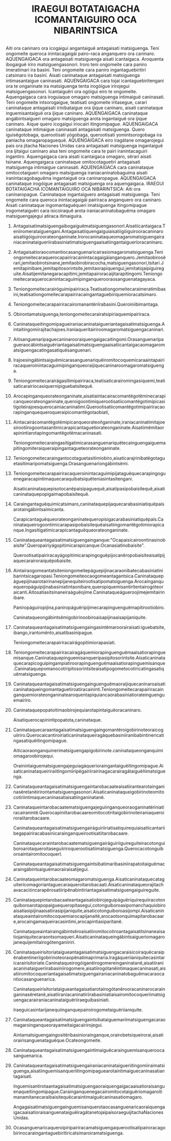 <h1 align='center'>IRAEGUl BOTATAIGACHA ICOMANTAIGUIRO OCA NIBARINTSICA</h1>
<h2></h2>
<p>Aiti ora caninaro ora icogaigui angantaiguë antagaisati matsiguenga. Tení ongomeite queroca inintacagaigái pairo-raca anganquero ora caninaro.
AQUENGAIGACA ora antagaisati matsiguenga aisati icantaigaca. Aroquenta ibogaiguë iriro matsiguengasonori. Iroro teni ongomeite cara paniro imeratimari ira basini. Teni ongomeite cara paniro ingantaguebiritirí catsimaro ira basiní. Aisati caninataque antagaisati matsiguenga intimasantaigue caninasati.
AQUENGAIGACA cara tojai icantaguebiritengani ora te onganinate ira matsiguenga tenta irogóigue irirojegui matsiguengasonori. Icantaiguëri ora ogóigui eiro te ongomeite. Aquengaigaca cara iroguiaque omagaro matsiguenga intimaiguë caninasati. Teni ongomeite intsorogaigue, teatisati ongomeite iritasegue, carari caninataque antagaisati irinibataigue ora ijique caninaro, aisati caninataque inguemisantaiguë ora ijique caninaro.
AQUENGAIGACA caninataque angábintsaigueri omagaro matsiguenga arota ingantaiguë ora ijique caninaro. Aique quero icogaigui iriocairi itingomipague.
AQUENGAIGACA caninataque intimaigue caninasatí antagaisatí matsiguenga. Quero iguisëgotobaga, querootisati yógobaga, querootisati yomintsorogobaga ira paniacha omagaropaguequë.
AQUENGAIGACA eiro iragátane omagarojegui país ora jitacha Naciones Unidas cara antagaisati matsiguenga ingantaiguë ora ijitaigui caninaro aisa teni ongomeite cara te pairi iranintacaguiri ingantiro. Aquengaigaca cara aisati icantaigaca omagaro, sërari aisati tsinane. Aquengaigaca caninataque omitocotaguetiri antagaisati matsiguenga intimaigue caninasati.
AQUENGAIGACA cara caninataque omitocotaigueri omagaro matsiguenga iraniacaninatobaguima aisati iranintacagobaguëma ingantaiguë ora caninaropague.
AQUENGAIGACA caninataque irogóigue antagaisati matsiguenga ora aquengaigaca.
IRAEGUl BOTATAIGACHA ICOMANTAIGUIRO OCA NIBARINTSICA:
Aiti ora caninaropague. Caninataque ingantaiguero antagaisati matsiguenga. Teni ongomeite cara queroca inintacagaigái pairiraca anganquero ora caninaro. Aisati caninataque ingomantaguëqueri imatsiguenga itingomipague irogometaiguëri cara isicoiraquë arota iraniacaninatobaguëma omagaro matsiguengajegui atiraca itimaiguira.</p>
<ol>
  <li>
    <p>Antagaisatimatsiguengaibogaiguëmatsiguengasonorl.Aisatiicantaigaca.Teniiromerataiguengani.Antagaisatiiquengaiguiaisatiigóiguirooracaninaroaisatiigóiguiroorateonganinate.Irorocaninataqueomagaromatsiguengairaniacaninataigueriirabasiniatimatsiguengaaisatiingantaigueríoracaninaro.</p>
  </li>
  <li>
    <p>Antagaisatioraocomantiocasanguenaricairasiomagaromatsiguenga.Teniongomeitecaraquerocapairiracainintacagaigáianganquero.Jemitaobirosërari,jemitaobirotsinane,jemitaobirobiracocha,matsiguengasonori,tsitari.Jemitapinibare,jemitapitosorintsite,jemitaorapiquengui,jemitatojaipiguireguite.Aisatijemitanegaracapitimi,jemitapairoracaijitarapitingomi.Teniongomeitecaraquerocainintacaguimipinganquerooraosanguenatagayaca.</p>
  </li>
  <li>
    <p>Teniongomeitecarairóguimipairiraca.Teatisationgomeitecaraimeratimibasini,teatisationgomeitecarapairiracaingantaguebiriquemioracatsimaro.</p>
  </li>
  <li>
    <p>Teníongomeitecarapairiracairomanantëríirabasini.Queroiniibimantaga.</p>
  </li>
  <li>
    <p>Obirontamatsiguenga,teníongomeitecarairatsipiriaquemipairiraca.</p>
  </li>
  <li>
    <p>Caninataqueitingomipagueiraniacaninataigueríantagaisatimatsiguenga.Aintaitingomiirajitachajoes.Iraniaqueritairiroomagaromatsiguengacaninari.</p>
  </li>
  <li>
    <p>Aitisanguenaripaguecaninarooraiquengaigacaitingomi.Orasanguenaripagueraocábintsaiguëriantagaisatimatsiguengaaisatiicantaigacaomagaromatsiguengacatingasatiquësanguenari.</p>
  </li>
  <li>
    <p>Irajoesingábintsaiguëmicarasanguenariquëiromitocoquemícaraaintapairiracaqueroinintacaguimipinganqueoraijiquecaninaroomagaromatsiguenga.</p>
  </li>
  <li>
    <p>Teniongomeitecarairágasitimipairiraca,teatisaticarairomingasiquemi,teatisaticarairiocasiquernipiguebatsitequë.</p>
  </li>
  <li>
    <p>Arocapinganqueorateonganinate,aisatiaintacairacomantëgotëminecarapicanqueorateonganinate,queroigoontimiquerootisatiicomantëgotimípicasitígoteirajoesquerocainiacaninatimí.Querootisatiicomantëgotimipairiracaorapinganquequeroqueraipicomantëgotaobiatí,</p>
  </li>
  <li>
    <p>Aintacairácomantëgotëmipicanqueorateoñganinate,iraniacaninatimitajoesirootiirogoontasantimicarapicantaguetiorateonganinate.Aisatiimëmitaorapinintiarotapingomantëgotëmacaninasati.</p>
    <p>Teniongomeitecaraingasitígatimicarasanguenariquëtecainguengaiguemapitingomiteraiqueraipingantagueteorateonganinate.</p>
  </li>
  <li>
    <p>Teniongomeitecaraingantocotaguetasitimiobiro,aisaticarajrinibatëgotaguetasitimaripomatsiguenga.Orasanguenariongábintsëmi.</p>
  </li>
  <li>
    <p>Teniongomeitecarapairiracaqueroinintacaguimipijataguëquecarapingoguenegaracapintimaquecaraquibatsiquëteniasintasitengani.</p>
    <p>Aisaticaninataquepisotocanëpaisipaguequë,aisatipasipobaisitequë,aisaticaninataquepopigaimapobaisitequë.</p>
  </li>
  <li>
    <p>Caraingantaguëquimicatsimaro,caninataquepijaquecarabasiniatiquëpaísarotaingábintsaimicanta.</p>
    <p>Carapicantaguëqueorateonganinatequeropisigacarabasiniatiquëpaís.Caninataqueirogoontimicarapasipobaisitequëaisatiingomantëgotimiorapicanque.Ingasitígatimicarapicantaguëqueorateonganinate.</p>
  </li>
  <li>
    <p>Caninataqueantagaisatimatsiguengainganque:"Ocapaisicairoontinasinobaisite".Queropairiyágopitimicarapicanque:Ocanasiatinobaisite".</p>
    <p>Querootisatipairiracayágopitimicarapingoguëpijocanëropobaisiteaisatipijaquecarairoraiquëpobaisite.</p>
  </li>
  <li>
    <p>Aintairaogomeantatsiteniongomeitepáguepijinacaraonibatecabasiniatinibarintsicagaropasi.Teniongomeiteocaogomeantagantsica.Caninataquepáguepijinaarotairinanepijanequiteirootisatipomatsiguenga.Arocainganquequeropáguipijinabasiniatintaonibare,queropiquemisantirítentairogóteoraicanti.Aitosatiasitsinaneiraáguëojime.Caninataqueágueroojimejemitairinibare.</p>
    <p>Paniropáguiropijina,paniropáguëripijimecarapinguenguëmapitirootiobiro.</p>
    <p>Caninataqueongábintsëmigobirinoobiroaisapijinaaisapijaniquite.</p>
  </li>
  <li>
    <p>Caninataqueantagaisatimatsiguengaingasintëmaroorairaisati:iguebatsite,ibango,irantomënto,aisatibasinipague.</p>
    <p>Teníongomeitecarapairiracairágopitimiorapasiati.</p>
  </li>
  <li>
    <p>Teniongomeitecarapairiracairagáquemiorapinguenguëmaaisatiorapinguemisanque.Caninataquepinguemisanqueripasipitosorintsite.Aisaticaninataquecarapicoguipingampiatiroorapinguenguëmaaisatiorapinguemisanque.Caninataquepomanocotiripitosorintsiteaisatipogometocotiricatingasatiquëmatsiguenga.</p>
  </li>
  <li>
    <p>Caninataqueantagaisatimatsiguengainguenguëmaoraijiquecaninaroaisaticaninataqueingomantaguetiroatiracaininti.Teniongomeitecarapairiracainganquemiorateonganinatearoquentapiquiancaorabasiniatiorateinguenguemairiro.</p>
  </li>
  <li>
    <p>Caninataquepopatoitimaobirojequiarotapintaiguëoracaninaro.</p>
    <p>Aisatiquerocapinintipopatota,caninataque.</p>
  </li>
  <li>
    <p>Caninataquecaraantagaisatimatsiguengaingomantëroigobirinoteoraicoguiiriro.Querocaicantiroiriaticaninataqueiragáquebasiniiranibabintinericatingasatiquëitingomipague.</p>
    <p>Aiticaoraonganquinerimatsiguengapigobirinote.caninataqueonganquimiomagaroobirojequi.</p>
    <p>Orainintaiguematsiguengajeguiagáquerioraingantaiguëitingomipague.Aisaticaninataqueiriraiitingomiiripëgairiirairinagacarairagátaiguëñimatsiguenga.</p>
  </li>
  <li>
    <p>Caninataqueantagaisatimatsiguengaintarobacaateaisatiirantearotainganinasëretanëirirontamatsiguengasonori.Aisaticaninataqueigobirinoteomitocotiriintimaquecaninasatiaisatiinganinatanë.</p>
  </li>
  <li>
    <p>Caninataqueintarobacaatematsiguengajeguiinganqueoraoganinatëriniatiracairanintë.Querocapiniitarobacaareomitocotiritaigobirinoteiraniaqueroiroraiitarobacaare.</p>
    <p>Caninataqueantagaisatimatsiguengairáguiriiriatisatiquirequiaisatiicantariibegapairiracabasinicarainganqueirootisatiitarobacaare.</p>
    <p>Caninataquecaraintarobacaatematsiguengairáguiriiguireguiteiracotonguiboroarotaqueroitaseguiiriroquerootisatiimatsiguenga.Querocacotonguiboroaintairomitocoquerl.</p>
    <p>Caninataqueantagaisatimatsiguengaintsibatimaribasiniirapatoitaiguëmacaraingábintsaiguëmaorairaisatijegui.</p>
  </li>
  <li>
    <p>Caninataqueintarobacaateomagaromatsiguenga.Aisaticaninataquecataguitericomagoriantaguecaraqueroitarobacaati.Aisaticaninataqueorajitachavacacióncarapërosatiiripënabintiriantagaisatimatsiguengaiguireguite.</p>
  </li>
  <li>
    <p>Caninataquepintarobacaateantagaisatiobirojeguipáguëriquirequiiracotonquiboroarotapopaiguequeropitasegui,cotonguiboroasipomanchaquiobiroaisatiasipijinaaisatiirasipijaniquite,aisaticotonguiboroasijompi.Aisaticaninataqueaintairomitocoquemiarocapijanaitë,arocaotsonquimapitarobacaare,arocaingamaqueiracasintimi,arocapintiasiparitanë.</p>
    <p>Caninataqueaintairaingábintsëroaisatiiromitocotiroantagaisatitsinaneaisatiojaniquitecaraontsomaqueri.Aisaticaninataqueingábintsaigueriomagarojanequijemitairogótenganiiriri.</p>
  </li>
  <li>
    <p>Caninataqueirisitoriataigueantagaisatimatsiguengacaraisicoiraquëcaraipënabentineriigobirinoteoraopënatimaprimaria.Iragáqueriianiquitecasintaricarairisitoriate.Caninataqueirogóiganëirogomereinganinatanë,aisatiiraniacaninataigueriirabasiniirogomere,aisatiirogótanëintimaquecaninasati,aisatiiromitocoqueriantagaisatimatsiguengairaniacaninatobaguëmacaraocantiocasanguenarica.</p>
    <p>Caninataqueirisitoriataigueantagaisatiarotairogótanërooracaninarocarainganinasëretanë,aisatiiraniacaninatiriirabasiniatiaisairomitocoqueriimatsiguengacarairaniacaninataiguëriiraeguibasiniati.</p>
    <p>Iraeguicasintarijanequiinganquepairoirogometaiguëriianiquite.</p>
  </li>
  <li>
    <p>Caninataqueantagaisatimatsiguengaintsibataiguemariimatsiguengacaraomagaroinganqueorayameitaigacairirojegui.</p>
    <p>Aintamatsiguengaingositëribasiniorainganque,orairobetsiqueirorai,aisatiorairisanguenataguëque.Ocateongomeite.</p>
  </li>
  <li>
    <p>Caninataqueantagaisatimatsiguengaintimaiguëcarainguemisanqueroocasanguenarica.</p>
  </li>
  <li>
    <p>Caninataqueantagaisatimatsiguengairaniacaninataigueriitingomiiraimatsiguenga,aisatiinguemisanqueriitingomipaguearotaintimaiguecaninasatiantagaisati.</p>
    <p>Inguemisantirotaantagaisatimatsiguengaoraiquengaigacaaisatioraisanguenaqueitingomipague.Carainganquenegacairomitocotaiguëriomagaroitimanamitanecaraibaisitequëcaraintimaiguëcaninasatiomagaro.</p>
    <p>AngagaisatimatsiguengainguemisanquerotaocasanguenaricaoraiquengaigacaaisatioraisanguenataiguëiragátanetojaipaísoraeguijitachaNacionesUnidas.</p>
  </li>
  <li>
    <p>Ocasanguenaricaqueroipiripairiracamatsiguengaquerootisatipairoracagobirinocaraingantaguebiritiricatsimaroiramatsiguenga.</p>
  </li>
</ol>
